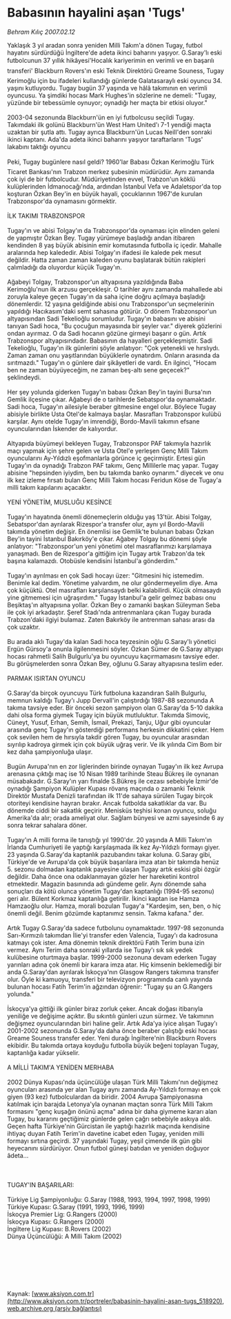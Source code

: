 # Babasının hayalini aşan 'Tugs'

*Behram Kılıç 2007.02.12*

<div class="pNewsDetailMainContent ctx_content" itemprop="articleBody">
 Yaklaşık 3 yıl aradan sonra yeniden Milli Takım'a dönen Tugay, futbol hayatını sürdürdüğü İngiltere'de adeta ikinci baharını yaşıyor. G.Saray'lı eski futbolcunun 37 yıllık hikâyesi'Hocalık kariyerimin en verimli ve en başarılı transferi' Blackburn Rovers'ın eski Teknik Direktörü Greame Souness, Tugay Kerimoğlu için bu ifadeleri kullandığı günlerde Galatasaraylı eski oyuncu 34. yaşını kutluyordu. Tugay bugün 37 yaşında ve hâlâ takımının en verimli oyuncusu. Ya şimdiki hocası Mark Hughes'in sözlerine ne demeli: "Tugay, yüzünde bir tebessümle oynuyor; oynadığı her maçta bir etkisi oluyor."
 <br>
  <br>
   2003-04 sezonunda Blackburn'ün en iyi futbolcusu seçildi Tugay. Takımdaki ilk golünü Blackburn'ün West Ham United'ı 7-1 yendiği maçta uzaktan bir şutla attı. Tugay ayrıca Blackburn'ün Lucas Neill'den sonraki ikinci kaptanı. Ada'da adeta ikinci baharını yaşıyor taraftarların 'Tugs' lakabını taktığı oyuncu
   <br>
    <br>
     Peki, Tugay bugünlere nasıl geldi? 1960'lar Babası Özkan Kerimoğlu Türk Ticaret Bankası'nın Trabzon merkez şubesinin müdürüdür. Aynı zamanda çok iyi de bir futbolcudur. Müdüriyetinden evvel, Trabzon'un köklü kulüplerinden İdmanocağı'nda, ardından İstanbul Vefa ve Adaletspor'da top koşturan Özkan Bey'in en büyük hayali, çocuklarının 1967'de kurulan Trabzonspor'da oynamasını görmektir.
     <br>
      <br>
       İLK TAKIMI TRABZONSPOR
       <br/>
       <br/>
       Tugay'ın ve abisi Tolgay'ın da Trabzonspor'da oynaması için elinden geleni de yapmıştır Özkan Bey. Tugay yürümeye başladığı andan itibaren kendinden 8 yaş büyük abisinin emir komutasında futbolla iç içedir. Mahalle aralarında hep kalededir. Abisi Tolgay'ın ifadesi ile kalede pek mesut değildir. Hatta zaman zaman kaleden oyunu başlatarak bütün rakipleri çalımladığı da oluyordur küçük Tugay'ın.
       <br/>
       <br/>
       Ağabeyi Tolgay, Trabzonspor'un altyapısına yazıldığında Baba Kerimoğlu'nun ilk arzusu gerçekleşir. O tarihler aynı zamanda mahallede abi zoruyla kaleye geçen Tugay'ın da saha içine doğru açılmaya başladığı dönemlerdir. 12 yaşına geldiğinde abisi onu Trabzonspor'un seçmelerinin yapıldığı Hacıkasım'daki semt sahasına götürür. O dönem Trabzonspor'un altyapısından Sadi Tekelioğlu sorumludur. Tugay'ın babasını ve abisini tanıyan Sadi hoca, "Bu çocuğun mayasında bir şeyler var." diyerek gözlerini ondan ayırmaz. O da Sadi hocanın gözüne girmeyi başarır o gün. Artık Trabzonspor altyapısındadır. Babasının da hayalleri gerçekleşmiştir. Sadi Tekelioğlu, Tugay'ın ilk günlerini şöyle anlatıyor: "Çok yetenekli ve hırslıydı. Zaman zaman onu yaşıtlarından büyüklerle oynatırdım. Onların arasında da sırıtmazdı." Tugay'ın o günlere dair şikâyetleri de vardı. En ilginci, "Hocam ben ne zaman büyüyeceğim, ne zaman beş-altı sene geçecek?" şeklindeydi.
       <br/>
       <br/>
       Her şey yolunda giderken Tugay'ın babası Özkan Bey'in tayini Bursa'nın Gemlik ilçesine çıkar. Ağabeyi de o tarihlerde Sebatspor'da oynamaktadır. Sadi hoca, Tugay'ın ailesiyle beraber gitmesine engel olur. Böylece Tugay abisiyle birlikte Usta Otel'de kalmaya başlar. Masrafları Trabzonspor kulübü karşılar. Aynı otelde Tugay'ın imrendiği, Bordo-Mavili takımın efsane oyuncularından İskender de kalıyordur.
       <br/>
       <br/>
       Altyapıda büyümeyi bekleyen Tugay, Trabzonspor PAF takımıyla hazırlık maçı yapmak için şehre gelen ve Usta Otel'e yerleşen Genç Milli Takım oyuncularını Ay-Yıldızlı eşofmanlarla görünce iç geçirmiştir. Ertesi gün Tugay'ın da oynadığı Trabzon PAF takımı, Genç Millilerle maç yapar. Tugay abisine "hepsinden iyiydim, ben bu takımda banko oynarım." diyecek ve onu ilk kez izleme fırsatı bulan Genç Milli Takım hocası Feridun Köse de Tugay'a milli takım kapılarını açacaktır.
       <br/>
       <br/>
       YENİ YÖNETİM, MUSLUĞU KESİNCE
       <br/>
       <br/>
       Tugay'ın hayatında önemli dönemeçlerin olduğu yaş 13'tür. Abisi Tolgay, Sebatspor'dan ayrılarak Rizespor'a transfer olur, aynı yıl Bordo-Mavili takımda yönetim değişir. En önemlisi ise Gemlik'te bulunan babası Özkan Bey'in tayini İstanbul Bakırköy'e çıkar. Ağabey Tolgay bu dönemi şöyle anlatıyor: "Trabzonspor'un yeni yönetimi otel masraflarımızı karşılamaya yanaşmadı. Ben de Rizespor'a gittiğim için Tugay artık Trabzon'da tek başına kalamazdı. Otobüsle kendisini İstanbul'a gönderdim."
       <br/>
       <br/>
       Tugay'ın ayrılması en çok Sadi hocayı üzer: "Gitmesini hiç istemedim. Benimle kal dedim. Yönetime yalvardım, ne olur göndermeyelim diye. Ama çok küçüktü. Otel masrafları karşılansaydı belki kalabilirdi. Küçük olmasaydı yine gitmemesi için uğraşırdım." Tugay İstanbul'a gelir gelmez babası onu Beşiktaş'ın altyapısına yollar. Özkan Bey o zamanki başkan Süleyman Seba ile çok iyi arkadaştır. Şeref Stadı'nda antrenmanlara çıkan Tugay burada Trabzon'daki ilgiyi bulamaz. Zaten Bakırköy ile antrenman sahası arası da çok uzaktır.
       <br/>
       <br/>
       Bu arada aklı Tugay'da kalan Sadi hoca teyzesinin oğlu G.Saray'lı yönetici Ergün Gürsoy'a onunla ilgilenmesini söyler. Özkan Sümer de G.Saray altyapı hocası rahmetli Salih Bulgurlu'ya bu oyuncuyu kaçırmamasını tavsiye eder. Bu görüşmelerden sonra Özkan Bey, oğlunu G.Saray altyapısına teslim eder.
       <br/>
       <br/>
       PARMAK ISIRTAN OYUNCU
       <br/>
       <br/>
       G.Saray'da birçok oyuncuyu Türk futboluna kazandıran Salih Bulgurlu, memnun kaldığı Tugay'ı Jupp Dervall'in çalıştırdığı 1987-88 sezonunda A takıma tavsiye eder. Bir önceki sezon şampiyon olan G.Saray'da 5-10 dakika dahi olsa forma giymek Tugay için büyük mutluluktur. Takımda Simoviç, Cüneyt, Yusuf, Erhan, Semih, İsmail, Prekazi, Tanju, Uğur gibi oyuncular arasında genç Tugay'ın gösterdiği performans herkesin dikkatini çeker. Hem çok sevilen hem de hırsıyla takdir gören Tugay, bu oyuncular arasından sıyrılıp kadroya girmek için çok büyük uğraş verir. Ve ilk yılında Cim Bom bir kez daha şampiyonluğa ulaşır.
       <br/>
       <br/>
       Bugün Avrupa'nın en zor liglerinden birinde oynayan Tugay'ın ilk kez Avrupa arenasına çıktığı maç ise 10 Nisan 1989 tarihinde Steau Bükreş ile oynanan müsabakadır. G.Saray'ın yarı finalde S.Bükreş ile cezası sebebiyle İzmir'de oynadığı Şampiyon Kulüpler Kupası rövanş maçında o zamanki Teknik Direktör Mustafa Denizli tarafından ilk 11'de sahaya sürülen Tugay birçok otoriteyi kendisine hayran bırakır. Ancak futbolda sakatlıklar da var. Bu dönemde ciddi bir sakatlık geçirir. Menisküs teşhisi konan oyuncu, soluğu Amerika'da alır; orada ameliyat olur. Sağlam bünyesi ve azmi sayesinde 6 ay sonra tekrar sahalara döner.
       <br/>
       <br/>
       Tugay'ın A milli forma ile tanıştığı yıl 1990'dır. 20 yaşında A Milli Takım'ın İrlanda Cumhuriyeti ile yaptığı karşılaşmada ilk kez Ay-Yıldızlı formayı giyer. 23 yaşında G.Saray'da kaptanlık pazubandını takar koluna. G.Saray gibi, Türkiye'de ve Avrupa'da çok büyük başarılara imza atan bir takımda henüz 5. sezonu dolmadan kaptanlık payesine ulaşan Tugay artık eskisi gibi özgür değildir. Daha önce ona odaklanmayan gözler her hareketini kontrol etmektedir. Magazin basınında adı gündeme gelir. Aynı dönemde saha sonuçları da kötü olunca yönetim Tugay'dan kaptanlığı (1994-95 sezonu) geri alır. Bülent Korkmaz kaptanlığa getirilir. İkinci kaptan ise Hamza Hamzaoğlu olur. Hamza, morali bozulan Tugay'a "Kardeşim, sen, ben, o hiç önemli değil. Benim gözümde kaptanımız sensin. Takma kafana." der.
       <br/>
       <br/>
       Artık Tugay G.Saray'da sadece futbolunu oynamaktadır. 1997-98 sezonunda Sarı-Kırmızılı takımdan İlie'yi transfer eden Valencia, Tugay'ı da kadrosuna katmayı çok ister. Ama dönemin teknik direktörü Fatih Terim buna izin vermez. Aynı Terim daha sonraki yıllarda ise Tugay'ı sık sık yedek kulübesine oturtmaya başlar. 1999-2000 sezonuna devam ederken Tugay yarınları adına çok önemli bir karara imza atar. Hiç kimsenin beklemediği bir anda G.Saray'dan ayrılarak İskoçya'nın Glasgow Rangers takımına transfer olur. Öyle ki kamuoyu, transferi bir televizyon programında canlı yayında bulunan hocası Fatih Terim'in ağzından öğrenir: "Tugay şu an G.Rangers yolunda."
       <br/>
       <br/>
       İskoçya'ya gittiği ilk günler biraz zorluk çeker. Ancak doğası itibarıyla yeniliğe ve değişime açıktır. Bu sıkıntılı günleri uzun sürmez. Ve takımının değişmez oyuncularından biri haline gelir. Artık Ada'ya iyice alışan Tugay'ı 2001-2002 sezonunda G.Saray'da daha önce beraber çalıştığı eski hocası Greame Souness transfer eder. Yeni durağı İngiltere'nin Blackburn Rovers ekibidir. Bu takımda ortaya koyduğu futbolla büyük beğeni toplayan Tugay, kaptanlığa kadar yükselir.
       <br/>
       <br/>
       A MİLLİ TAKIM'A YENİDEN MERHABA
       <br/>
       <br/>
       2002 Dünya Kupası'nda üçüncülüğe ulaşan Türk Milli Takımı'nın değişmez oyuncuları arasında yer alan Tugay aynı zamanda Ay-Yıldızlı formayı en çok giyen (93 kez) futbolculardan da biridir. 2004 Avrupa Şampiyonasına katılmak için barajda Letonya'yla oynanan maçtan sonra Türk Milli Takım formasını "genç kuşağın önünü açma" adına bir daha giymeme kararı alan Tugay, bu kararını geçtiğimiz günlerde gelen çağrı sebebiyle askıya aldı. Geçen hafta Türkiye'nin Gürcistan ile yaptığı hazırlık maçında kendisine ihtiyaç duyan Fatih Terim'in davetine icabet eden Tugay, yeniden milli formayı sırtına geçirdi. 37 yaşındaki Tugay, yeşil çimende ilk gün gibi heyecanını sürdürüyor. Onun futbol güneşi batıdan ve yeniden doğuyor âdeta...
       <br/>
       <br/>
       <br/>
       <br/>
       TUGAY'IN BAŞARILARI:
       <br/>
       <br/>
       Türkiye Lig Şampiyonluğu: G.Saray (1988, 1993, 1994, 1997, 1998, 1999)
       <br/>
       Türkiye Kupası: G.Saray (1991, 1993, 1996, 1999)
       <br/>
       İskoçya Premier Lig: G.Rangers (2000)
       <br/>
       İskoçya Kupası: G.Rangers (2000)
       <br/>
       İngiltere Lig Kupası: B.Rovers (2002)
       <br/>
       Dünya Üçüncülüğü: A Milli Takım (2002)
       <br/>
      </br>
     </br>
    </br>
   </br>
  </br>
 </br>
</div>


Kaynak: [www.aksiyon.com.tr](http://www.aksiyon.com.tr/portreler/babasinin-hayalini-asan-tugs_518920), [web.archive.org (arşiv bağlantısı)](http://web.archive.org/web/20160201022500/http://www.aksiyon.com.tr/portreler/babasinin-hayalini-asan-tugs_518920)
